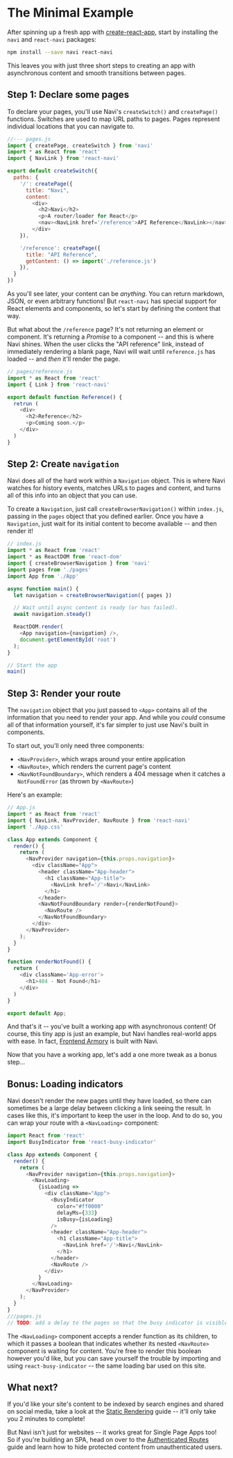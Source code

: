 The Minimal Example
===================

After spinning up a fresh app with [create-react-app](https://github.com/facebook/create-react-app), start by installing the `navi` and `react-navi` packages:

```bash
npm install --save navi react-navi
```

This leaves you with just three short steps to creating an app with asynchronous content and smooth transitions between pages.


Step 1: Declare some pages
--------------------------

To declare your pages, you'll use Navi's `createSwitch()` and `createPage()` functions. Switches are used to map URL paths to pages. Pages represent individual locations that you can navigate to.

```js
//--- pages.js
import { createPage, createSwitch } from 'navi'
import * as React from 'react'
import { NavLink } from 'react-navi'

export default createSwitch({
  paths: {
    '/': createPage({
      title: "Navi",
      content:
        <div>
          <h2>Navi</h2>
          <p>A router/loader for React</p>
          <nav><NavLink href='/reference'>API Reference</NavLink></nav>
        </div>
    }),

    '/reference': createPage({
      title: "API Reference",
      getContent: () => import('./reference.js')
    }),
  }
})
```

As you'll see later, your content can be *anything*. You can return markdown, JSON, or even arbitrary functions! But `react-navi` has special support for React elements and components, so let's start by defining the content that way.

But what about the `/reference` page? It's not returning an element or component. It's returning a *Promise* to a component -- and this is where Navi shines. When the user clicks the "API reference" link, instead of immediately rendering a blank page, Navi will wait until `reference.js` has loaded --  and *then* it'll render the page.

```js
// pages/reference.js
import * as React from 'react'
import { Link } from 'react-navi'

export default function Reference() {
  retrun (
    <div>
      <h2>Reference</h2>
      <p>Coming soon.</p>
    </div>
  )
}
```

Step 2: Create `navigation`
---------------------------

Navi does all of the hard work within a `Navigation` object. This is where Navi watches for history events, matches URLs to pages and content, and turns all of this info into an object that you can use.

To create a `Navigation`, just call `createBrowserNavigation()` within `index.js`, passing in the `pages` object that you defined earlier. Once you have a `Navigation`, just wait for its initial content to become available -- and then render it!

```js
// index.js
import * as React from 'react'
import * as ReactDOM from 'react-dom'
import { createBrowserNavigation } from 'navi'
import pages from './pages'
import App from './App'

async function main() {
  let navigation = createBrowserNavigation({ pages })

  // Wait until async content is ready (or has failed).
  await navigation.steady()

  ReactDOM.render(
    <App navigation={navigation} />,
    document.getElementById('root')
  );
}

// Start the app
main()
```


Step 3: Render your route
-------------------------

The `navigation` object that you just passed to `<App>` contains all of the information that you need to render your app. And while you *could* consume all of that information yourself, it's far simpler to just use Navi's built in components.

To start out, you'll only need three components:

- `<NavProvider>`, which wraps around your entire application
- `<NavRoute>`, which renders the current page's content
- `<NavNotFoundBoundary>`, which renders a 404 message when it catches a `NotFoundError` (as thrown by `<NavRoute>`)

Here's an example:

```js
// App.js
import * as React from 'react'
import { NavLink, NavProvider, NavRoute } from 'react-navi'
import './App.css'

class App extends Component {
  render() {
    return (
      <NavProvider navigation={this.props.navigation}>
        <div className="App">
          <header className="App-header">
            <h1 className="App-title">
              <NavLink href='/'>Navi</NavLink>
            </h1>
          </header>
          <NavNotFoundBoundary render={renderNotFound}>
            <NavRoute />
          </NavNotFoundBoundary>
        </div>
      </NavProvider>
    );
  }
}

function renderNotFound() {
  return (
    <div className='App-error'>
      <h1>404 - Not Found</h1>
    </div>
  )
} 

export default App;
```

And that's it -- you've built a working app with asynchronous content! Of course, this tiny app is just an example, but Navi handles real-world apps with ease. In fact, [Frontend Armory](https://frontarm.com) is built with Navi.

Now that you have a working app, let's add a one more tweak as a bonus step...


Bonus: Loading indicators
-------------------------

Navi doesn't render the new pages until they have loaded, so there can sometimes be a large delay between clicking a link seeing the result. In cases like this, it's important to keep the user in the loop. And to do so, you can wrap your route with a `<NavLoading>` component:

```js
import React from 'react'
import BusyIndicator from 'react-busy-indicator'

class App extends Component {
  render() {
    return (
      <NavProvider navigation={this.props.navigation}>
        <NavLoading>
          {isLoading =>
            <div className="App">
              <BusyIndicator
                color="#ff0000"
                delayMs={333}
                isBusy={isLoading}
              />
              <header className="App-header">
                <h1 className="App-title">
                  <NavLink href='/'>Navi</NavLink>
                </h1>
              </header>
              <NavRoute />
            </div>
          }
        </NavLoading>
      </NavProvider>
    );
  }
}
///pages.js
// TODO: add a delay to the pages so that the busy indicator is visible
```

The `<NavLoading>` component accepts a render function as its children, to which it passes a boolean that indicates whether its nested `<NavRoute>` component is waiting for  content. You're free to render this boolean however you'd like, but you can save yourself the trouble by importing and using `react-busy-indicator` -- the same loading bar used on this site.


What next?
----------

If you'd like your site's content to be indexed by search engines and shared on social media, take a look at the [Static Rendering](../static-rendering) guide -- it'll only take you 2 minutes to complete!

But Navi isn't just for websites -- it works great for Single Page Apps too! So if you're building an SPA, head on over to the [Authenticated Routes](../authenticated-routes) guide and learn how to hide protected content from unauthenticated users.